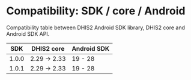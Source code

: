 # Compatibility: SDK / core / Android

<!--DHIS2-SECTION-ID:compatibility-->

Compatibility table between DHIS2 Android SDK library, DHIS2 core and Android SDK API.

| SDK      | DHIS2 core       | Android SDK |
|-|-|-|
| 1.0.0    | 2.29 -> 2.33     | 19 - 28     |
| 1.0.1    | 2.29 -> 2.33     | 19 - 28     |
